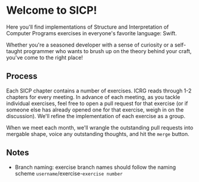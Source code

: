 # Welcome to SICP!

Here you'll find implementations of Structure and Interpretation of Computer Programs exercises in everyone's favorite language: Swift.

Whether you're a seasoned developer with a sense of curiosity or a self-taught programmer who wants to brush up on the theory behind your craft, you've come to the right place!

## Process
Each SICP chapter contains a number of exercises. ICRG reads through 1-2 chapters for every meeting. In advance of each meeting, as you tackle individual exercises, feel free to open a pull request for that exercise (or if someone else has already opened one for that exercise, weigh in on the discussion). We'll refine the implementation of each exercise as a group.

When we meet each month, we'll wrangle the outstanding pull requests into mergable shape, voice any outstanding thoughts, and hit the `merge` button.

## Notes

- Branch naming: exercise branch names should follow the naming scheme `username`/exercise-`exercise number`
